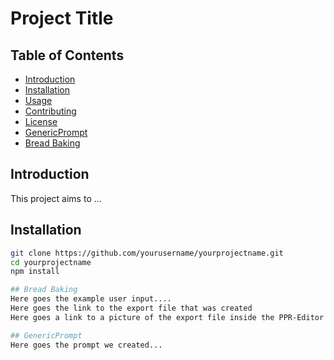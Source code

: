 # Project Title

## Table of Contents

- [Introduction](#introduction)
- [Installation](#installation)
- [Usage](#usage)
- [Contributing](#contributing)
- [License](#license)
- [GenericPrompt](#prompt)
- [Bread Baking](#breadbaking)

## Introduction

This project aims to ...

## Installation

```bash
git clone https://github.com/yourusername/yourprojectname.git
cd yourprojectname
npm install

## Bread Baking
Here goes the example user input....
Here goes the link to the export file that was created
Here goes a link to a picture of the export file inside the PPR-Editor tool

## GenericPrompt
Here goes the prompt we created...
